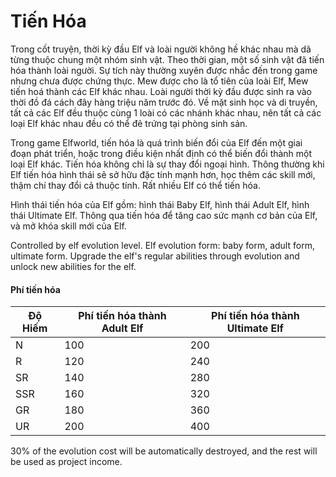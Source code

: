 # Tiến Hóa

Trong cốt truyện, thời kỳ đầu Elf và loài người không hề khác nhau mà dã từng thuộc chung một nhóm sinh vật. Theo thời gian, một số sinh vật đã tiến hóa thành loài người. Sự tích này thường xuyên được nhắc đến trong game nhưng chưa được chứng thực. Mew được cho là tổ tiên của loài Elf, Mew tiến hoá thành các Elf khác nhau. Loài người thời kỳ đầu được sinh ra vào thời đồ đá cách đây hàng triệu năm trước đó. Về mặt sinh học và di truyền, tất cả các Elf đều thuộc cùng 1 loài có các nhánh khác nhau, nên tất cả các loại Elf khác nhau đều có thể đẻ trứng tại phòng sinh sản.

Trong game Elfworld, tiến hóa là quá trình biến đổi của Elf đến một giai đoạn phát triển, hoặc trong điều kiện nhất định có thể biến đổi thành một loại Elf khác. Tiến hóa không chỉ là sự thay đổi ngoại hình. Thông thường khi Elf tiến hóa hình thái sẽ sở hữu đặc tính mạnh hơn, học thêm các skill mới, thậm chí thay đổi cả thuộc tính. Rất nhiều Elf có thể tiến hóa.

Hình thái tiến hóa của Elf gồm: hình thái Baby Elf, hình thái Adult Elf, hình thái Ultimate Elf. Thông qua tiến hóa để tăng cao sức mạnh cơ bản của Elf, và mở khóa skill mới của Elf.

Controlled by elf evolution level. Elf evolution form: baby form, adult form, ultimate form. Upgrade the elf's regular abilities through evolution and unlock new abilities for the elf.

#### **Phí tiến hóa**

| Độ Hiếm | Phí tiến hóa thành Adult Elf | Phí tiến hóa thành Ultimate Elf |
| ------- | ---------------------------- | ------------------------------- |
| N       | 100                          | 200                             |
| R       | 120                          | 240                             |
| SR      | 140                          | 280                             |
| SSR     | 160                          | 320                             |
| GR      | 180                          | 360                             |
| UR      | 200                          | 400                             |

30% of the evolution cost will be automatically destroyed, and the rest will be used as project income.
